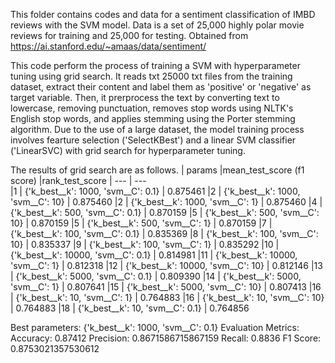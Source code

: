 This folder contains codes and data for a sentiment classification of IMBD reviews with the SVM model.
Data is a set of 25,000 highly polar movie reviews for training and 25,000 for testing. Obtained from https://ai.stanford.edu/~amaas/data/sentiment/

This code perform the process of training a SVM with hyperparameter tuning using grid search. It reads txt 25000 txt files from the training dataset, extract their content and label them as 'positive' or 'negative' as target variable. Then, it prerprocess the text by converting text to lowercase, removing punctuation, removes stop words using NLTK's English stop words, and applies stemming using the Porter stemming algorithm. Due to the use of a large dataset, the model training process involves fearture selection ('SelectKBest') and a linear SVM classifier ('LinearSVC) with grid search for hyperparameter tuning.

The results of grid search are as follows.
|                                              params  |mean_test_score (f1 score)
|rank_test_score  |                     ---            |       ---         
|1                | {'k_best__k': 1000, 'svm__C': 0.1} |        0.875461
|2                |  {'k_best__k': 1000, 'svm__C': 10} |        0.875460
|2                |   {'k_best__k': 1000, 'svm__C': 1} |        0.875460
|4                |  {'k_best__k': 500, 'svm__C': 0.1} |        0.870159
|5                |   {'k_best__k': 500, 'svm__C': 10} |        0.870159
|5                |    {'k_best__k': 500, 'svm__C': 1} |        0.870159
|7                |  {'k_best__k': 100, 'svm__C': 0.1} |        0.835369
|8                |   {'k_best__k': 100, 'svm__C': 10} |        0.835337
|9                |    {'k_best__k': 100, 'svm__C': 1} |        0.835292
|10               |{'k_best__k': 10000, 'svm__C': 0.1} |        0.814981
|11               |  {'k_best__k': 10000, 'svm__C': 1} |        0.812318
|12               | {'k_best__k': 10000, 'svm__C': 10} |        0.812146
|13               | {'k_best__k': 5000, 'svm__C': 0.1} |        0.809390
|14               |   {'k_best__k': 5000, 'svm__C': 1} |        0.807641
|15               |  {'k_best__k': 5000, 'svm__C': 10} |        0.807413
|16               |     {'k_best__k': 10, 'svm__C': 1} |        0.764883
|16               |    {'k_best__k': 10, 'svm__C': 10} |        0.764883
|18               |   {'k_best__k': 10, 'svm__C': 0.1} |        0.764856

Best parameters: {'k_best__k': 1000, 'svm__C': 0.1}
Evaluation Metrics:
Accuracy: 0.87412
Precision: 0.8671586715867159
Recall: 0.8836
F1 Score: 0.8753021357530612
